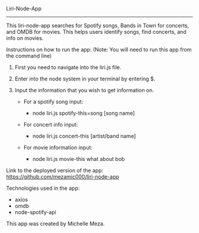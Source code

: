 Liri-Node-App

---

This liri-node-app searches for Spotify songs, Bands in Town for concerts, and OMDB for movies. This helps users identify songs, find concerts, and info on movies.


Instructions on how to run the app:
(Note: You will need to run this app from the command line)

1. First you need to navigate into the liri.js file.
2. Enter into the node system in your terminal by entering \$.
3. Input the information that you wish to get information on.

   - For a spotify song input:

     - node liri.js spotify-this=song [song name]

   - For concert info input:

     - node liri.js concert-this [artist/band name]

   - For movie information input:
     - node liri.js movie-this what about bob



Link to the deployed version of the app:
https://github.com/mezamic000/liri-node-app


Technologies used in the app:
- axios 
- omdb
- node-spotify-api


This app was created by Michelle Meza.
